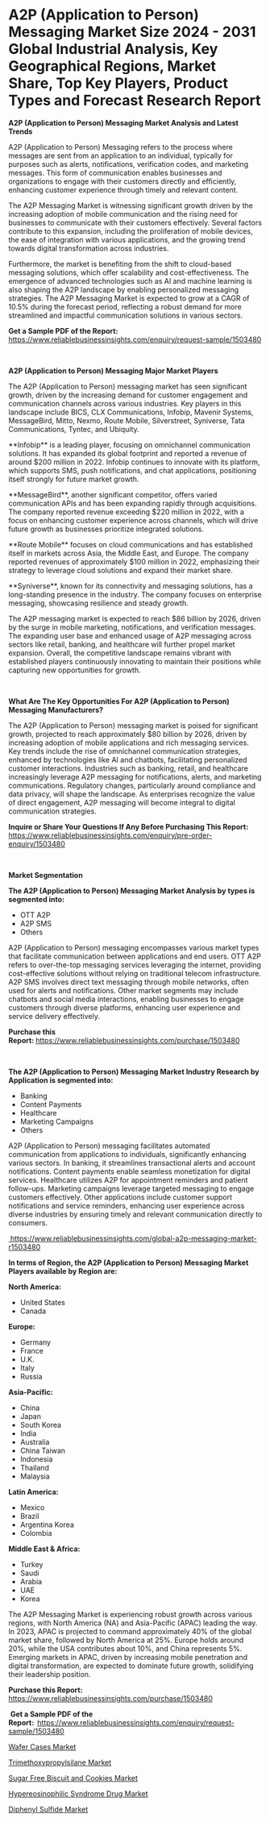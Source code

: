<p><h1>A2P (Application to Person) Messaging Market Size 2024 - 2031 Global Industrial Analysis, Key Geographical Regions, Market Share, Top Key Players, Product Types and Forecast Research Report</h1></p><p><strong>A2P (Application to Person) Messaging Market Analysis and Latest Trends</strong></p>
<p><p>A2P (Application to Person) Messaging refers to the process where messages are sent from an application to an individual, typically for purposes such as alerts, notifications, verification codes, and marketing messages. This form of communication enables businesses and organizations to engage with their customers directly and efficiently, enhancing customer experience through timely and relevant content.</p><p>The A2P Messaging Market is witnessing significant growth driven by the increasing adoption of mobile communication and the rising need for businesses to communicate with their customers effectively. Several factors contribute to this expansion, including the proliferation of mobile devices, the ease of integration with various applications, and the growing trend towards digital transformation across industries.</p><p>Furthermore, the market is benefiting from the shift to cloud-based messaging solutions, which offer scalability and cost-effectiveness. The emergence of advanced technologies such as AI and machine learning is also shaping the A2P landscape by enabling personalized messaging strategies. The A2P Messaging Market is expected to grow at a CAGR of 10.5% during the forecast period, reflecting a robust demand for more streamlined and impactful communication solutions in various sectors.</p></p>
<p><strong>Get a Sample PDF of the Report:&nbsp;</strong> <a href="https://www.reliablebusinessinsights.com/enquiry/request-sample/1503480?utm_campaign=102&utm_medium=2&utm_source=Github&utm_content=ia&utm_term=27092024&utm_id=a2p-application-to-person-messaging">https://www.reliablebusinessinsights.com/enquiry/request-sample/1503480</a></p>
<p>&nbsp;</p>
<p><strong>A2P (Application to Person) Messaging Major Market Players</strong></p>
<p><p>The A2P (Application to Person) messaging market has seen significant growth, driven by the increasing demand for customer engagement and communication channels across various industries. Key players in this landscape include BICS, CLX Communications, Infobip, Mavenir Systems, MessageBird, Mitto, Nexmo, Route Mobile, Silverstreet, Syniverse, Tata Communications, Tyntec, and Ubiquity.</p><p>**Infobip** is a leading player, focusing on omnichannel communication solutions. It has expanded its global footprint and reported a revenue of around $200 million in 2022. Infobip continues to innovate with its platform, which supports SMS, push notifications, and chat applications, positioning itself strongly for future market growth.</p><p>**MessageBird**, another significant competitor, offers varied communication APIs and has been expanding rapidly through acquisitions. The company reported revenue exceeding $220 million in 2022, with a focus on enhancing customer experience across channels, which will drive future growth as businesses prioritize integrated solutions.</p><p>**Route Mobile** focuses on cloud communications and has established itself in markets across Asia, the Middle East, and Europe. The company reported revenues of approximately $100 million in 2022, emphasizing their strategy to leverage cloud solutions and expand their market share.</p><p>**Syniverse**, known for its connectivity and messaging solutions, has a long-standing presence in the industry. The company focuses on enterprise messaging, showcasing resilience and steady growth. </p><p>The A2P messaging market is expected to reach $86 billion by 2026, driven by the surge in mobile marketing, notifications, and verification messages. The expanding user base and enhanced usage of A2P messaging across sectors like retail, banking, and healthcare will further propel market expansion. Overall, the competitive landscape remains vibrant with established players continuously innovating to maintain their positions while capturing new opportunities for growth.</p></p>
<p>&nbsp;</p>
<p><strong>What Are The Key Opportunities For A2P (Application to Person) Messaging Manufacturers?</strong></p>
<p><p>The A2P (Application to Person) messaging market is poised for significant growth, projected to reach approximately $80 billion by 2026, driven by increasing adoption of mobile applications and rich messaging services. Key trends include the rise of omnichannel communication strategies, enhanced by technologies like AI and chatbots, facilitating personalized customer interactions. Industries such as banking, retail, and healthcare increasingly leverage A2P messaging for notifications, alerts, and marketing communications. Regulatory changes, particularly around compliance and data privacy, will shape the landscape. As enterprises recognize the value of direct engagement, A2P messaging will become integral to digital communication strategies.</p></p>
<p><strong>Inquire or Share Your Questions If Any Before Purchasing This Report:</strong> <a href="https://www.reliablebusinessinsights.com/enquiry/pre-order-enquiry/1503480?utm_campaign=102&utm_medium=2&utm_source=Github&utm_content=ia&utm_term=27092024&utm_id=a2p-application-to-person-messaging">https://www.reliablebusinessinsights.com/enquiry/pre-order-enquiry/1503480</a></p>
<p>&nbsp;</p>
<p><strong>Market Segmentation</strong></p>
<p><strong>The A2P (Application to Person) Messaging Market Analysis by types is segmented into:</strong></p>
<p><ul><li>OTT A2P</li><li>A2P SMS</li><li>Others</li></ul></p>
<p><p>A2P (Application to Person) messaging encompasses various market types that facilitate communication between applications and end users. OTT A2P refers to over-the-top messaging services leveraging the internet, providing cost-effective solutions without relying on traditional telecom infrastructure. A2P SMS involves direct text messaging through mobile networks, often used for alerts and notifications. Other market segments may include chatbots and social media interactions, enabling businesses to engage customers through diverse platforms, enhancing user experience and service delivery effectively.</p></p>
<p><strong>Purchase this Report:&nbsp;</strong><a href="https://www.reliablebusinessinsights.com/purchase/1503480?utm_campaign=102&utm_medium=2&utm_source=Github&utm_content=ia&utm_term=27092024&utm_id=a2p-application-to-person-messaging">https://www.reliablebusinessinsights.com/purchase/1503480</a></p>
<p>&nbsp;</p>
<p><strong>The A2P (Application to Person) Messaging Market Industry Research by Application is segmented into:</strong></p>
<p><ul><li>Banking</li><li>Content Payments</li><li>Healthcare</li><li>Marketing Campaigns</li><li>Others</li></ul></p>
<p><p>A2P (Application to Person) messaging facilitates automated communication from applications to individuals, significantly enhancing various sectors. In banking, it streamlines transactional alerts and account notifications. Content payments enable seamless monetization for digital services. Healthcare utilizes A2P for appointment reminders and patient follow-ups. Marketing campaigns leverage targeted messaging to engage customers effectively. Other applications include customer support notifications and service reminders, enhancing user experience across diverse industries by ensuring timely and relevant communication directly to consumers.</p></p>
<p><a href="https://www.reliablebusinessinsights.com/global-a2p-messaging-market-r1503480?utm_campaign=102&utm_medium=2&utm_source=Github&utm_content=ia&utm_term=27092024&utm_id=a2p-application-to-person-messaging">&nbsp;https://www.reliablebusinessinsights.com/global-a2p-messaging-market-r1503480</a></p>
<p><strong>In terms of Region, the A2P (Application to Person) Messaging Market Players available by Region are:</strong></p>
<p>
    <p> <strong> North America: </strong>
        <ul>
            <li>United States</li>
            <li>Canada</li>
        </ul>
        </p> 
    <p> <strong> Europe: </strong>
        <ul>
            <li>Germany</li>
            <li>France</li>
            <li>U.K.</li>
            <li>Italy</li>
            <li>Russia</li>
        </ul>
        </p> 
    <p> <strong> Asia-Pacific: </strong>
        <ul>
            <li>China</li>
            <li>Japan</li>
            <li>South Korea</li>
            <li>India</li>
            <li>Australia</li>
            <li>China Taiwan</li>
            <li>Indonesia</li>
            <li>Thailand</li>
            <li>Malaysia</li>
        </ul>
        </p> 
    <p> <strong> Latin America: </strong>
        <ul>
            <li>Mexico</li>
            <li>Brazil</li>
            <li>Argentina Korea</li>
            <li>Colombia</li>
        </ul>
        </p> 
    <p> <strong> Middle East & Africa: </strong>
        <ul>
            <li>Turkey</li>
            <li>Saudi</li>
            <li>Arabia</li>
            <li>UAE</li>
            <li>Korea</li>
        </ul>
    </p>
    </p>
<p><p>The A2P Messaging Market is experiencing robust growth across various regions, with North America (NA) and Asia-Pacific (APAC) leading the way. In 2023, APAC is projected to command approximately 40% of the global market share, followed by North America at 25%. Europe holds around 20%, while the USA contributes about 10%, and China represents 5%. Emerging markets in APAC, driven by increasing mobile penetration and digital transformation, are expected to dominate future growth, solidifying their leadership position.</p></p>
<p><strong>Purchase this Report: </strong><a href="https://www.reliablebusinessinsights.com/purchase/1503480?utm_campaign=102&utm_medium=2&utm_source=Github&utm_content=ia&utm_term=27092024&utm_id=a2p-application-to-person-messaging">https://www.reliablebusinessinsights.com/purchase/1503480</a></p>
<p>&nbsp;<strong>Get a Sample PDF of the Report:&nbsp;&nbsp;</strong><a href="https://www.reliablebusinessinsights.com/enquiry/request-sample/1503480?utm_campaign=102&utm_medium=2&utm_source=Github&utm_content=ia&utm_term=27092024&utm_id=a2p-application-to-person-messaging">https://www.reliablebusinessinsights.com/enquiry/request-sample/1503480</a></p>
<p><strong></strong></p>
<p><p><a href="https://issuu.com/reportprime-2/docs/wafer-cases-market-size-2030.pptx_3b57824f4b0494?utm_campaign=102&utm_medium=2&utm_source=Github&utm_content=ia&utm_term=27092024&utm_id=a2p-application-to-person-messaging">Wafer Cases Market</a></p><p><a href="https://www.linkedin.com/pulse/trimethoxypropylsilane-market-emerging-trends-future-prospects-1luue?trackingId=ICqwFqTWSf6elWeMdZ5ptw%3D%3D&utm_campaign=102&utm_medium=2&utm_source=Github&utm_content=ia&utm_term=27092024&utm_id=a2p-application-to-person-messaging">Trimethoxypropylsilane Market</a></p><p><a href="https://issuu.com/reportprime-2/docs/sugar-free-biscuit-and-cookies-mark_05f5c8037e6a41?utm_campaign=102&utm_medium=2&utm_source=Github&utm_content=ia&utm_term=27092024&utm_id=a2p-application-to-person-messaging">Sugar Free Biscuit and Cookies Market</a></p><p><a href="https://github.com/sumonsky0m/Market-Research-Report-List-1/blob/main/hypereosinophilic-syndrome-drug-market.md?utm_campaign=102&utm_medium=2&utm_source=Github&utm_content=ia&utm_term=27092024&utm_id=a2p-application-to-person-messaging">Hypereosinophilic Syndrome Drug Market</a></p><p><a href="https://www.linkedin.com/pulse/emerging-diphenyl-sulfide-market-opportunities-analysis-investors-avqge?trackingId=h5eiGALsSfOu0fhP5iOK6Q%3D%3D&utm_campaign=102&utm_medium=2&utm_source=Github&utm_content=ia&utm_term=27092024&utm_id=a2p-application-to-person-messaging">Diphenyl Sulfide Market</a></p></p>